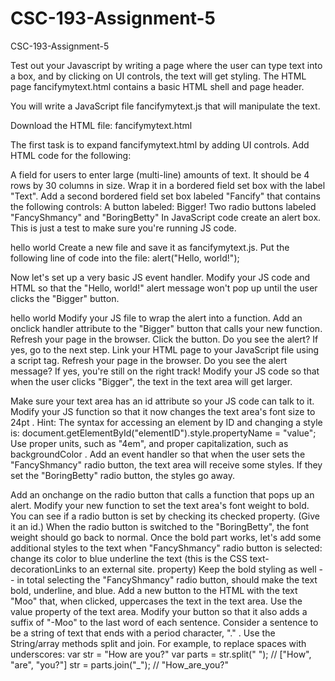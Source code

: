 # CSC-193-Assignment-5
CSC-193-Assignment-5

Test out your Javascript by writing a page where the user can type text into a box, and by clicking on UI controls, the text will get styling. The HTML page fancifymytext.html contains a basic HTML shell and page header.

You will write a JavaScript file fancifymytext.js that will manipulate the text.

Download the HTML file: fancifymytext.html

The first task is to expand fancifymytext.html by adding UI controls. Add HTML code for the following:

A field for users to enter large (multi-line) amounts of text.
It should be 4 rows by 30 columns in size.
Wrap it in a bordered field set box with the label "Text".
Add a second bordered field set box labeled "Fancify" that contains the following controls:
A button labeled: Bigger!
Two radio buttons labeled "FancyShmancy" and "BoringBetty"
In JavaScript code create an alert box. This is just a test to make sure you're running JS code.

hello world
Create a new file and save it as fancifymytext.js.
Put the following line of code into the file:
alert("Hello, world!");

Now let's set up a very basic JS event handler. Modify your JS code and HTML so that the "Hello, world!" alert message won't pop up until the user clicks the "Bigger" button.

hello world
Modify your JS file to wrap the alert into a function.
Add an onclick handler attribute to the "Bigger" button that calls your new function.
Refresh your page in the browser. Click the button. Do you see the alert?  If yes, go to the next step.
Link your HTML page to your JavaScript file using a script tag.
Refresh your page in the browser. Do you see the alert message?  If yes, you're still on the right track!
Modify your JS code so that when the user clicks "Bigger", the text in the text area will get larger.

Make sure your text area has an id attribute so your JS code can talk to it.
Modify your JS function so that it now changes the text area's font size to 24pt .
Hint: The syntax for accessing an element by ID and changing a style is:
document.getElementById("elementID").style.propertyName = "value";
Use proper units, such as "4em", and proper capitalization, such as backgroundColor .
Add an event handler so that when the user sets the "FancyShmancy" radio button, the text area will receive some styles.  If they set the "BoringBetty" radio button, the styles go away.

Add an onchange on the radio button that calls a function that pops up an alert.
Modify your new function to set the text area's font weight to bold.
You can see if a radio button is set by checking its checked property. (Give it an id.)
When the radio button is switched to the "BoringBetty", the font weight should go back to normal.
Once the bold part works, let's add some additional styles to the text when "FancyShmancy" radio button is selected:
change its color to blue
underline the text (this is the CSS text-decorationLinks to an external site. property)
Keep the bold styling as well -- in total selecting the "FancyShmancy" radio button, should make the text bold, underline, and blue.
Add a new button to the HTML with the text "Moo" that, when clicked, uppercases the text in the text area.
Use the value property of the text area.
Modify your button so that it also adds a suffix of "-Moo" to the last word of each sentence.
Consider a sentence to be a string of text that ends with a period character, "." .
Use the String/array methods split and join. For example, to replace spaces with underscores:
var str = "How are you?"
var parts = str.split(" ");  // ["How", "are", "you?"]
str = parts.join("_");       // "How_are_you?"
